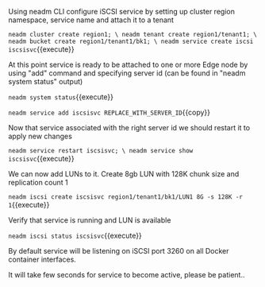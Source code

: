 Using neadm CLI configure iSCSI service by setting up cluster region namespace, service name and attach it to a tenant

`
neadm cluster create region1; \
neadm tenant create region1/tenant1; \
neadm bucket create region1/tenant1/bk1; \
neadm service create iscsi iscsisvc
`{{execute}}

At this point service is ready to be attached to one or more Edge node by using "add" command and specifying server id (can be found in "neadm system status" output)

`
neadm system status
`{{execute}}

`
neadm service add iscsisvc REPLACE_WITH_SERVER_ID
`{{copy}}

Now that service associated with the right server id we should restart it to apply new changes

`
neadm service restart iscsisvc; \
neadm service show iscsisvc
`{{execute}}

We can now add LUNs to it. Create 8gb LUN with 128K chunk size and replication count 1

`
neadm iscsi create iscsisvc region1/tenant1/bk1/LUN1 8G -s 128K -r 1
`{{execute}}

Verify that service is running and LUN is available

`
neadm iscsi status iscsisvc
`{{execute}}

By default service will be listening on iSCSI port 3260 on all Docker container interfaces.

It will take few seconds for service to become active, please be patient..
